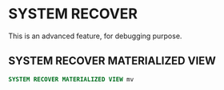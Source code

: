 # SYSTEM RECOVER

This is an advanced feature, for debugging purpose.

## SYSTEM RECOVER MATERIALIZED VIEW

```sql
SYSTEM RECOVER MATERIALIZED VIEW mv
```
